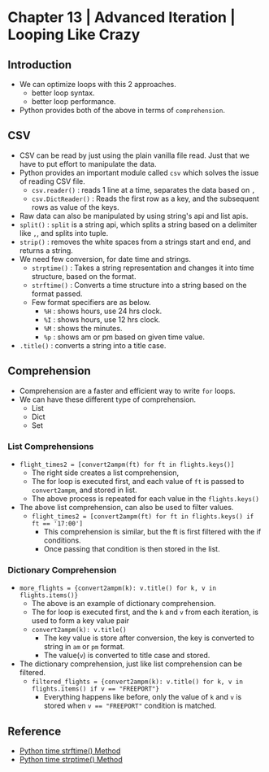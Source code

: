 # Chapter 13 | Advanced Iteration | Looping Like Crazy #

## Introduction ##

* We can optimize loops with this 2 approaches.
    - better loop syntax.
    - better loop performance.
* Python provides both of the above in terms of `comprehension`.

## CSV ##
* CSV can be read by just using the plain vanilla file read. Just that we have to put effort to manipulate the data.
* Python provides an important module called `csv` which solves the issue of reading CSV file.
    - `csv.reader()` : reads 1 line at a time, separates the data based on `,`
    - `csv.DictReader()` : Reads the first row as a key, and the subsequent rows as value of the keys.
* Raw data can also be manipulated by using string's api and list apis.
* `split()` : `split` is a string api, which splits a string based on a delimiter like `,`, and splits into tuple.
* `strip()` : removes the white spaces from a strings start and end, and returns a string.
* We need few conversion, for date time and strings.
    - `strptime()` : Takes a string representation and changes it into time structure, based on the format.
    - `strftime()` : Converts a time structure into a string based on the format passed.
    - Few format specifiers are as below.
        + `%H` : shows hours, use 24 hrs clock.
        + `%I` : shows hours, use 12 hrs clock.
        + `%M` : shows the minutes.
        + `%p` : shows am or pm based on given time value.
* `.title()` : converts a string into a title case.

## Comprehension ##
* Comprehension are a faster and efficient way to write `for` loops.
* We can have these different type of comprehension.
    - List
    - Dict 
    - Set 
### List Comprehensions ###

* `flight_times2 = [convert2ampm(ft) for ft in flights.keys()]`
    - The right side creates a list comprehension, 
    - The for loop is executed first, and each value of `ft` is passed to `convert2ampm`, and stored in list.
    - The above process is repeated for each value in the `flights.keys()`
* The above list comprehension, can also be used to filter values.
    - `flight_times2 = [convert2ampm(ft) for ft in flights.keys() if ft == '17:00']`
        + This comprehension is similar, but the ft is first filtered with the if conditions.
        + Once passing that condition is then stored in the list.

### Dictionary Comprehension ###
* `more_flights = {convert2ampm(k): v.title() for k, v in flights.items()}`
    - The above is an example of dictionary comprehension.
    - The for loop is executed first, and the `k` and `v` from each iteration, is used to form a key value pair
    - `convert2ampm(k): v.title()`
        + The key value is store after conversion, the key is converted to string in `am` or `pm` format.
        + The value(`v`) is converted to title case and stored.
* The dictionary comprehension, just like list comprehension can be filtered.
    * `filtered_flights = {convert2ampm(k): v.title() for k, v in flights.items() if v == "FREEPORT"}` 
        - Everything happens like before, only the value of `k` and `v` is stored when `v == "FREEPORT"` condition is matched.



## Reference ##
* [Python time strftime() Method ](https://www.tutorialspoint.com/python/time_strftime.htm)
* [Python time strptime() Method](https://www.tutorialspoint.com/python/time_strptime.htm)
  
